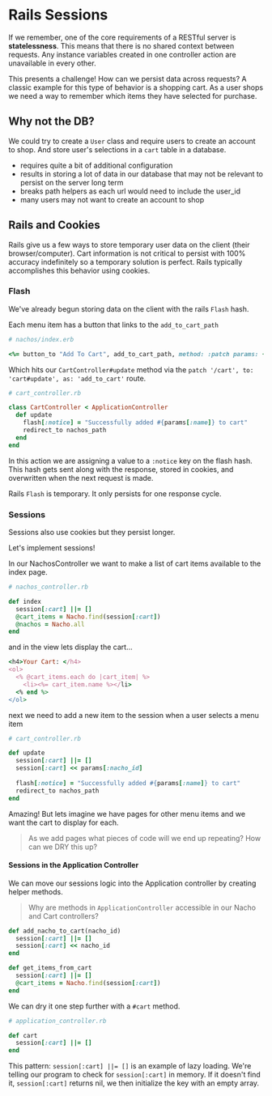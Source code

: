 # Rails Sessions

If we remember, one of the core requirements of a RESTful server is **statelessness**. This means that there is no shared context between requests. Any instance variables created in one controller action are unavailable in every other.

This presents a challenge! How can we persist data across requests? A classic example for this type of behavior is a shopping cart. As a user shops we need a way to remember which items they have selected for purchase.

## Why not the DB?

We could try to create a `User` class and require users to create an account to shop. And store user's selections in a `cart` table in a database.

- requires quite a bit of additional configuration
- results in storing a lot of data in our database that may not be relevant to persist on the server long term
- breaks path helpers as each url would need to include the user_id
- many users may not want to create an account to shop

## Rails and Cookies

Rails give us a few ways to store temporary user data on the client (their browser/computer). Cart information is not critical to persist with 100% accuracy indefinitely so a temporary solution is perfect. Rails typically accomplishes this behavior using cookies.

### Flash

We've already begun storing data on the client with the rails `Flash` hash.

Each menu item has a button that links to the `add_to_cart_path`

```ruby
# nachos/index.erb

<%= button_to "Add To Cart", add_to_cart_path, method: :patch params: { nacho_id: nacho.id, name: nacho.name } %>
```

Which hits our `CartController#update` method via the `patch '/cart', to: 'cart#update', as: 'add_to_cart'` route.

```ruby
# cart_controller.rb

class CartController < ApplicationController
  def update
    flash[:notice] = "Successfully added #{params[:name]} to cart"
    redirect_to nachos_path
  end
end
```

In this action we are assigning a value to a `:notice` key on the flash hash. This hash gets sent along with the response, stored in cookies, and overwritten when the next request is made.

Rails `Flash` is temporary. It only persists for one response cycle.

### Sessions

Sessions also use cookies but they persist longer.

Let's implement sessions!

In our NachosController we want to make a list of cart items available to the index page.

```ruby
# nachos_controller.rb

def index
  session[:cart] ||= []
  @cart_items = Nacho.find(session[:cart])
  @nachos = Nacho.all
end
```

and in the view lets display the cart...

```ruby
<h4>Your Cart: </h4>
<ol>
  <% @cart_items.each do |cart_item| %>
    <li><%= cart_item.name %></li>
  <% end %>
</ol>
```

next we need to add a new item to the session when a user selects a menu item

```ruby
# cart_controller.rb

def update
  session[:cart] ||= []
  session[:cart] << params[:nacho_id]
  
  flash[:notice] = "Successfully added #{params[:name]} to cart"
  redirect_to nachos_path
end
```

Amazing! But lets imagine we have pages for other menu items and we want the cart to display for each.

> As we add pages what pieces of code will we end up repeating? How can we DRY this up?

#### Sessions in the Application Controller

We can move our sessions logic into the Application controller by creating helper methods.

> Why are methods in `ApplicationController` accessible in our Nacho and Cart controllers?

```ruby
def add_nacho_to_cart(nacho_id)
  session[:cart] ||= []
  session[:cart] << nacho_id
end

def get_items_from_cart
  session[:cart] ||= []
  @cart_items = Nacho.find(session[:cart])
end
```

We can dry it one step further with a `#cart` method.

```ruby
# application_controller.rb

def cart
  session[:cart] ||= []
end
```

This pattern: `session[:cart] ||= []` is an example of lazy loading. We're telling our program to check for `session[:cart]` in memory. If it doesn't find it, `session[:cart]` returns nil, we then initialize the key with an empty array.